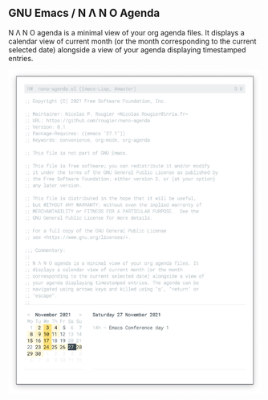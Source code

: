 ## GNU Emacs / N Λ N O Agenda

N Λ N O agenda is a minimal view of your org agenda files. It displays
a calendar view of current month (or the month corresponding to the
current selected date) alongside a view of your agenda displaying
timestamped entries. 

![](nano-agenda.png)
